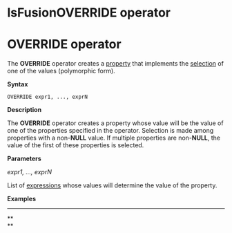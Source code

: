 # lsFusionOVERRIDE operator

# OVERRIDE operator

The **OVERRIDE** operator creates a [property](lsFusionProperties.md) that implements the [selection](1572905.html#Selection(CASE,IF,MULTI,OVERRIDE,EXCLUSIVE)-exclusive) of one of the values (polymorphic form).

**Syntax**

    OVERRIDE expr1, ..., exprN

**Description**

The **OVERRIDE** operator creates a property whose value will be the value of one of the properties specified in the operator. Selection is made among properties with a non-**NULL** value. If multiple properties are non-**NULL**, the value of the first of these properties is selected.

**Parameters**

*expr1, ..., exprN*

List of [expressions](lsFusionExpression.md) whose values will determine the value of the property.

**Examples**

****



**  
**

